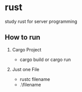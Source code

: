 # rust
 study rust for server programming
 
 
 
## How to run 
 1. Cargo Project
    - cargo build or cargo run
    
 2. Just one File
    - rustc filename
    - .\filename
